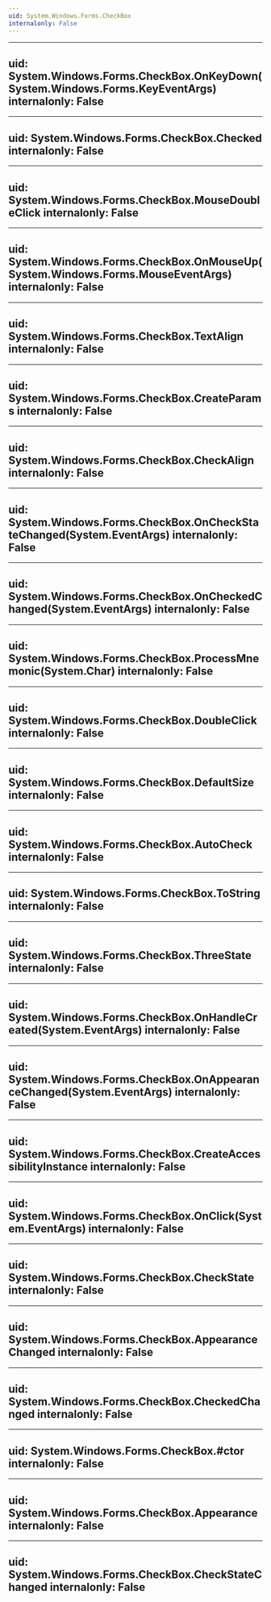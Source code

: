 ```yaml
---
uid: System.Windows.Forms.CheckBox
internalonly: False
---
```


---
uid: System.Windows.Forms.CheckBox.OnKeyDown(System.Windows.Forms.KeyEventArgs)
internalonly: False
---

---
uid: System.Windows.Forms.CheckBox.Checked
internalonly: False
---

---
uid: System.Windows.Forms.CheckBox.MouseDoubleClick
internalonly: False
---

---
uid: System.Windows.Forms.CheckBox.OnMouseUp(System.Windows.Forms.MouseEventArgs)
internalonly: False
---

---
uid: System.Windows.Forms.CheckBox.TextAlign
internalonly: False
---

---
uid: System.Windows.Forms.CheckBox.CreateParams
internalonly: False
---

---
uid: System.Windows.Forms.CheckBox.CheckAlign
internalonly: False
---

---
uid: System.Windows.Forms.CheckBox.OnCheckStateChanged(System.EventArgs)
internalonly: False
---

---
uid: System.Windows.Forms.CheckBox.OnCheckedChanged(System.EventArgs)
internalonly: False
---

---
uid: System.Windows.Forms.CheckBox.ProcessMnemonic(System.Char)
internalonly: False
---

---
uid: System.Windows.Forms.CheckBox.DoubleClick
internalonly: False
---

---
uid: System.Windows.Forms.CheckBox.DefaultSize
internalonly: False
---

---
uid: System.Windows.Forms.CheckBox.AutoCheck
internalonly: False
---

---
uid: System.Windows.Forms.CheckBox.ToString
internalonly: False
---

---
uid: System.Windows.Forms.CheckBox.ThreeState
internalonly: False
---

---
uid: System.Windows.Forms.CheckBox.OnHandleCreated(System.EventArgs)
internalonly: False
---

---
uid: System.Windows.Forms.CheckBox.OnAppearanceChanged(System.EventArgs)
internalonly: False
---

---
uid: System.Windows.Forms.CheckBox.CreateAccessibilityInstance
internalonly: False
---

---
uid: System.Windows.Forms.CheckBox.OnClick(System.EventArgs)
internalonly: False
---

---
uid: System.Windows.Forms.CheckBox.CheckState
internalonly: False
---

---
uid: System.Windows.Forms.CheckBox.AppearanceChanged
internalonly: False
---

---
uid: System.Windows.Forms.CheckBox.CheckedChanged
internalonly: False
---

---
uid: System.Windows.Forms.CheckBox.#ctor
internalonly: False
---

---
uid: System.Windows.Forms.CheckBox.Appearance
internalonly: False
---

---
uid: System.Windows.Forms.CheckBox.CheckStateChanged
internalonly: False
---
